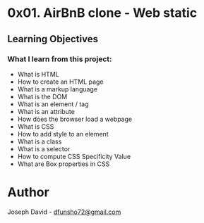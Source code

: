 # 0x01. AirBnB clone - Web static
## Learning Objectives
### What I learn from this project:
- What is HTML
- How to create an HTML page
- What is a markup language
- What is the DOM
- What is an element / tag
- What is an attribute
- How does the browser load a webpage
- What is CSS
- How to add style to an element
- What is a class
- What is a selector
- How to compute CSS Specificity Value
- What are Box properties in CSS
  
# Author
   Joseph David - dfunsho72@gmail.com
